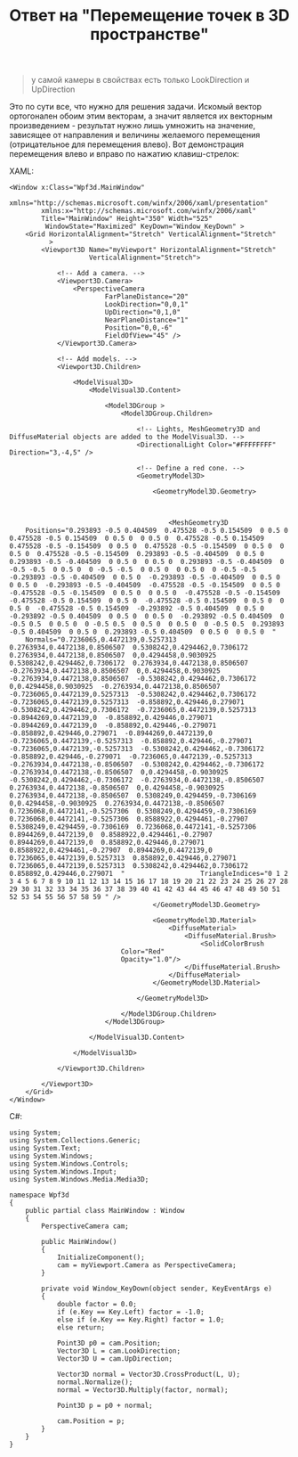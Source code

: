 ﻿---
title: "Ответ на \"Перемещение точек в 3D пространстве\""
se.owner.user_id: 240512
se.owner.display_name: "MSDN.WhiteKnight"
se.owner.link: "https://ru.stackoverflow.com/users/240512/msdn-whiteknight"
se.answer_id: 1001409
se.question_id: 1000547
se.post_type: answer
se.is_accepted: True
---
<blockquote>
  <p>у самой камеры в свойствах есть только LookDirection и UpDirection</p>
</blockquote>

<p>Это по сути все, что нужно для решения задачи. Искомый вектор ортогонален обоим этим векторам, а значит является их векторным произведением - результат нужно лишь умножить на значение, зависящее от направления и величины желаемого перемещения (отрицательное для перемещения влево). Вот демонстрация перемещения влево и вправо по нажатию клавиш-стрелок:</p>

<p>XAML:</p>

<pre class="lang-xml prettyprint-override"><code>&lt;Window x:Class="Wpf3d.MainWindow"
        xmlns="http://schemas.microsoft.com/winfx/2006/xaml/presentation"
        xmlns:x="http://schemas.microsoft.com/winfx/2006/xaml"
        Title="MainWindow" Height="350" Width="525"
         WindowState="Maximized" KeyDown="Window_KeyDown" &gt;
    &lt;Grid HorizontalAlignment="Stretch" VerticalAlignment="Stretch"
          &gt;
        &lt;Viewport3D Name="myViewport" HorizontalAlignment="Stretch"
                    VerticalAlignment="Stretch"&gt;

            &lt;!-- Add a camera. --&gt;
            &lt;Viewport3D.Camera&gt;
                &lt;PerspectiveCamera 
                        FarPlaneDistance="20" 
                        LookDirection="0,0,1" 
                        UpDirection="0,1,0" 
                        NearPlaneDistance="1" 
                        Position="0,0,-6" 
                        FieldOfView="45" /&gt;
            &lt;/Viewport3D.Camera&gt;

            &lt;!-- Add models. --&gt;
            &lt;Viewport3D.Children&gt;

                &lt;ModelVisual3D&gt;
                    &lt;ModelVisual3D.Content&gt;

                        &lt;Model3DGroup &gt;
                            &lt;Model3DGroup.Children&gt;

                                &lt;!-- Lights, MeshGeometry3D and DiffuseMaterial objects are added to the ModelVisual3D. --&gt;
                                &lt;DirectionalLight Color="#FFFFFFFF" Direction="3,-4,5" /&gt;

                                &lt;!-- Define a red cone. --&gt;
                                &lt;GeometryModel3D&gt;

                                    &lt;GeometryModel3D.Geometry&gt;



                                        &lt;MeshGeometry3D 
    Positions="0.293893 -0.5 0.404509  0.475528 -0.5 0.154509  0 0.5 0  0.475528 -0.5 0.154509  0 0.5 0  0 0.5 0  0.475528 -0.5 0.154509  0.475528 -0.5 -0.154509  0 0.5 0  0.475528 -0.5 -0.154509  0 0.5 0  0 0.5 0  0.475528 -0.5 -0.154509  0.293893 -0.5 -0.404509  0 0.5 0  0.293893 -0.5 -0.404509  0 0.5 0  0 0.5 0  0.293893 -0.5 -0.404509  0 -0.5 -0.5  0 0.5 0  0 -0.5 -0.5  0 0.5 0  0 0.5 0  0 -0.5 -0.5  -0.293893 -0.5 -0.404509  0 0.5 0  -0.293893 -0.5 -0.404509  0 0.5 0  0 0.5 0  -0.293893 -0.5 -0.404509  -0.475528 -0.5 -0.154509  0 0.5 0  -0.475528 -0.5 -0.154509  0 0.5 0  0 0.5 0  -0.475528 -0.5 -0.154509  -0.475528 -0.5 0.154509  0 0.5 0  -0.475528 -0.5 0.154509  0 0.5 0  0 0.5 0  -0.475528 -0.5 0.154509  -0.293892 -0.5 0.404509  0 0.5 0  -0.293892 -0.5 0.404509  0 0.5 0  0 0.5 0  -0.293892 -0.5 0.404509  0 -0.5 0.5  0 0.5 0  0 -0.5 0.5  0 0.5 0  0 0.5 0  0 -0.5 0.5  0.293893 -0.5 0.404509  0 0.5 0  0.293893 -0.5 0.404509  0 0.5 0  0 0.5 0  " 
    Normals="0.7236065,0.4472139,0.5257313  0.2763934,0.4472138,0.8506507  0.5308242,0.4294462,0.7306172  0.2763934,0.4472138,0.8506507  0,0.4294458,0.9030925  0.5308242,0.4294462,0.7306172  0.2763934,0.4472138,0.8506507  -0.2763934,0.4472138,0.8506507  0,0.4294458,0.9030925  -0.2763934,0.4472138,0.8506507  -0.5308242,0.4294462,0.7306172  0,0.4294458,0.9030925  -0.2763934,0.4472138,0.8506507  -0.7236065,0.4472139,0.5257313  -0.5308242,0.4294462,0.7306172  -0.7236065,0.4472139,0.5257313  -0.858892,0.429446,0.279071  -0.5308242,0.4294462,0.7306172  -0.7236065,0.4472139,0.5257313  -0.8944269,0.4472139,0  -0.858892,0.429446,0.279071  -0.8944269,0.4472139,0  -0.858892,0.429446,-0.279071  -0.858892,0.429446,0.279071  -0.8944269,0.4472139,0  -0.7236065,0.4472139,-0.5257313  -0.858892,0.429446,-0.279071  -0.7236065,0.4472139,-0.5257313  -0.5308242,0.4294462,-0.7306172  -0.858892,0.429446,-0.279071  -0.7236065,0.4472139,-0.5257313  -0.2763934,0.4472138,-0.8506507  -0.5308242,0.4294462,-0.7306172  -0.2763934,0.4472138,-0.8506507  0,0.4294458,-0.9030925  -0.5308242,0.4294462,-0.7306172  -0.2763934,0.4472138,-0.8506507  0.2763934,0.4472138,-0.8506507  0,0.4294458,-0.9030925  0.2763934,0.4472138,-0.8506507  0.5308249,0.4294459,-0.7306169  0,0.4294458,-0.9030925  0.2763934,0.4472138,-0.8506507  0.7236068,0.4472141,-0.5257306  0.5308249,0.4294459,-0.7306169  0.7236068,0.4472141,-0.5257306  0.8588922,0.4294461,-0.27907  0.5308249,0.4294459,-0.7306169  0.7236068,0.4472141,-0.5257306  0.8944269,0.4472139,0  0.8588922,0.4294461,-0.27907  0.8944269,0.4472139,0  0.858892,0.429446,0.279071  0.8588922,0.4294461,-0.27907  0.8944269,0.4472139,0  0.7236065,0.4472139,0.5257313  0.858892,0.429446,0.279071  0.7236065,0.4472139,0.5257313  0.5308242,0.4294462,0.7306172  0.858892,0.429446,0.279071  "                   TriangleIndices="0 1 2 3 4 5 6 7 8 9 10 11 12 13 14 15 16 17 18 19 20 21 22 23 24 25 26 27 28 29 30 31 32 33 34 35 36 37 38 39 40 41 42 43 44 45 46 47 48 49 50 51 52 53 54 55 56 57 58 59 " /&gt;
                                    &lt;/GeometryModel3D.Geometry&gt;

                                    &lt;GeometryModel3D.Material&gt;
                                        &lt;DiffuseMaterial&gt;
                                            &lt;DiffuseMaterial.Brush&gt;
                                                &lt;SolidColorBrush 
                            Color="Red" 
                            Opacity="1.0"/&gt;
                                            &lt;/DiffuseMaterial.Brush&gt;
                                        &lt;/DiffuseMaterial&gt;
                                    &lt;/GeometryModel3D.Material&gt;

                                &lt;/GeometryModel3D&gt;

                            &lt;/Model3DGroup.Children&gt;
                        &lt;/Model3DGroup&gt;

                    &lt;/ModelVisual3D.Content&gt;

                &lt;/ModelVisual3D&gt;

            &lt;/Viewport3D.Children&gt;

        &lt;/Viewport3D&gt;
    &lt;/Grid&gt;
&lt;/Window&gt;
</code></pre>

<p>C#:</p>

<pre><code>using System;
using System.Collections.Generic;
using System.Text;
using System.Windows;
using System.Windows.Controls;
using System.Windows.Input;
using System.Windows.Media.Media3D;

namespace Wpf3d
{
    public partial class MainWindow : Window
    {
        PerspectiveCamera cam;

        public MainWindow()
        {
            InitializeComponent();
            cam = myViewport.Camera as PerspectiveCamera;
        }  

        private void Window_KeyDown(object sender, KeyEventArgs e)
        {
            double factor = 0.0;
            if (e.Key == Key.Left) factor = -1.0;
            else if (e.Key == Key.Right) factor = 1.0;
            else return;

            Point3D p0 = cam.Position;
            Vector3D L = cam.LookDirection;
            Vector3D U = cam.UpDirection;

            Vector3D normal = Vector3D.CrossProduct(L, U);
            normal.Normalize();
            normal = Vector3D.Multiply(factor, normal);            

            Point3D p = p0 + normal;            

            cam.Position = p;
        }
    }
}
</code></pre>
